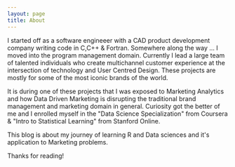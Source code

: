 ```yaml
---
layout: page
title: About
---
```


I started off as a software engineeer with a CAD product development company writing code in C,C++ & Fortran. Somewhere along the way ... I moved into the program management domain. Currently I lead a large team of talented individuals who create multichannel customer experience  at the intersection of technology and User Centred Design. These projects are mostly for some of the most iconic brands of the world. 

It is during one of these projects that I was exposed to Marketing Analytics  and how Data Driven Marketing is disrupting the traditional brand management and marketing domain in general. Curiosity got the better of me and I enrolled myself in the "Data Science Specialization" from Coursera & "Intro to Statistical Learning" from Stanford Online. 

This blog is about my journey of learning R and Data sciences and it's application to Marketing problems. 

Thanks for reading!
